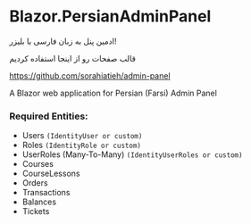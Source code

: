 # Blazor.PersianAdminPanel
ادمین پنل به زبان فارسی با بلیزر!

قالب صفحات رو از اینجا استفاده کردیم

https://github.com/sorahiatieh/admin-panel

A Blazor web application for Persian (Farsi) Admin Panel

### Required Entities:

- Users `(IdentityUser or custom)`
- Roles `(IdentityRole or custom)`
- UserRoles (Many-To-Many) `(IdentityUserRoles or custom)`
- Courses
- CourseLessons
- Orders
- Transactions
- Balances
- Tickets
